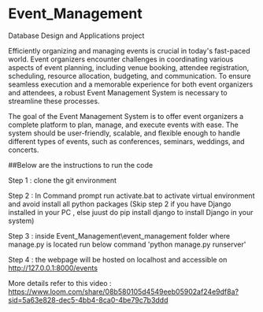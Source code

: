 # Event_Management
Database Design and Applications project

Efficiently organizing and managing events is crucial in today's fast-paced world. Event organizers encounter challenges in coordinating various aspects of event planning, including venue booking, attendee registration, scheduling, resource allocation, budgeting, and communication. To ensure seamless execution and a memorable experience for both event organizers and attendees, a robust Event Management System is necessary to streamline these processes.

The goal of the Event Management System is to offer event organizers a complete platform to plan, manage, and execute events with ease. The system should be user-friendly, scalable, and flexible enough to handle different types of events, such as conferences, seminars, weddings, and concerts. 

##Below are the instructions to run the code

Step 1 : clone the git environment

Step 2 : In Command prompt run activate.bat to activate virtual environment and avoid install all python packages
(Skip step 2 if you have Django installed in your PC , else juust do pip install django to install Django in your system)

Step 3 : inside Event_Management\event_management folder where manage.py is located run below command
'python manage.py runserver'

Step 4 : the webpage will be hosted on localhost and accessible on http://127.0.0.1:8000/events

More details refer to this video : 
https://www.loom.com/share/08b580105d4549eeb05902af24e9df8a?sid=5a63e828-dec5-4bb4-8ca0-4be79c7b3ddd
